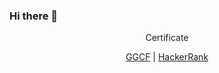 ### Hi there 👋

<div align="center">
Certificate 
  
[GGCF](https://www.cloudskillsboost.google/public_profiles/225e174c-a928-49da-909c-e809309a7b89) | [HackerRank](https://www.hackerrank.com/certificates/11845d80414b)
</div>

<!--
**TimothyMulalinda/TimothyMulalinda** is a ✨ _special_ ✨ repository because its `README.md` (this file) appears on your GitHub profile.

Here are some ideas to get you started:

- 🔭 I’m currently working on ...
- 🌱 I’m currently learning ...
- 👯 I’m looking to collaborate on ...
- 🤔 I’m looking for help with ...
- 💬 Ask me about ...
- 📫 How to reach me: ...
- 😄 
- ⚡ Fun fact: ...
-->
